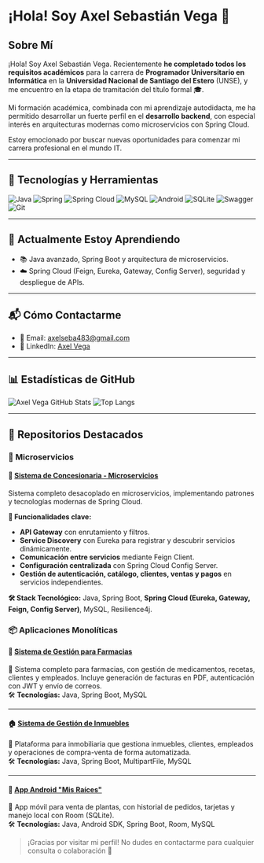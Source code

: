 # ¡Hola! Soy Axel Sebastián Vega 👋

## Sobre Mí

¡Hola! Soy Axel Sebastián Vega. Recientemente **he completado todos los requisitos académicos** para la carrera de **Programador Universitario en Informática** en la **Universidad Nacional de Santiago del Estero** (UNSE), y me encuentro en la etapa de tramitación del título formal 🎓.

Mi formación académica, combinada con mi aprendizaje autodidacta, me ha permitido desarrollar un fuerte perfil en el **desarrollo backend**, con especial interés en arquitecturas modernas como microservicios con Spring Cloud.

Estoy emocionado por buscar nuevas oportunidades para comenzar mi carrera profesional en el mundo IT.

---

## 🧰 Tecnologías y Herramientas

![Java](https://img.shields.io/badge/Java-ED8B00?style=for-the-badge&logo=java&logoColor=white)
![Spring](https://img.shields.io/badge/Spring-6DB33F?style=for-the-badge&logo=spring&logoColor=white)
![Spring Cloud](https://img.shields.io/badge/Spring_Cloud-6DB33F?style=for-the-badge&logo=spring&logoColor=white)
![MySQL](https://img.shields.io/badge/MySQL-00758F?style=for-the-badge&logo=mysql&logoColor=white)
![Android](https://img.shields.io/badge/Android-3DDC84?style=for-the-badge&logo=android&logoColor=white)
![SQLite](https://img.shields.io/badge/SQLite-07405E?style=for-the-badge&logo=sqlite&logoColor=white)
![Swagger](https://img.shields.io/badge/Swagger-85EA2D?style=for-the-badge&logo=swagger&logoColor=black)
![Git](https://img.shields.io/badge/Git-F05032?style=for-the-badge&logo=git&logoColor=white)

---

## 🌱 Actualmente Estoy Aprendiendo

- 📚 Java avanzado, Spring Boot y arquitectura de microservicios.
- ☁️ Spring Cloud (Feign, Eureka, Gateway, Config Server), seguridad y despliegue de APIs.

---

## 📬 Cómo Contactarme

- 📧 Email: axelseba483@gmail.com  
- 💼 LinkedIn: [Axel Vega](https://www.linkedin.com/in/axelseba483/) 

---

## 📊 Estadísticas de GitHub

![Axel Vega GitHub Stats](https://github-readme-stats.vercel.app/api?username=axelvega483&show_icons=true&theme=tokyonight)
![Top Langs](https://github-readme-stats.vercel.app/api/top-langs/?username=axelvega483&layout=compact&theme=tokyonight)

---

## 📌 Repositorios Destacados

### 🚀 Microservicios

#### 🚗 [Sistema de Concesionaria - Microservicios](https://github.com/axelvega483/Microservicios-Concesionaria)
Sistema completo desacoplado en microservicios, implementando patrones y tecnologías modernas de Spring Cloud.

**🔧 Funcionalidades clave:**
- **API Gateway** con enrutamiento y filtros.
- **Service Discovery** con Eureka para registrar y descubrir servicios dinámicamente.
- **Comunicación entre servicios** mediante Feign Client.
- **Configuración centralizada** con Spring Cloud Config Server.
- **Gestión de autenticación, catálogo, clientes, ventas y pagos** en servicios independientes.

**🛠️ Stack Tecnológico:** Java, Spring Boot, **Spring Cloud (Eureka, Gateway, Feign, Config Server)**, MySQL, Resilience4j.

### 📦 Aplicaciones Monolíticas

#### 💊 [Sistema de Gestión para Farmacias](https://github.com/axelvega483/Farmacia)
🧾 Sistema completo para farmacias, con gestión de medicamentos, recetas, clientes y empleados. Incluye generación de facturas en PDF, autenticación con JWT y envío de correos.  
🛠️ **Tecnologías:** Java, Spring Boot, MySQL

---

#### 🏠 [Sistema de Gestión de Inmuebles](https://github.com/axelvega483/Inmobiliaria-backend)
🏢 Plataforma para inmobiliaria que gestiona inmuebles, clientes, empleados y operaciones de compra-venta de forma automatizada.  
🛠️ **Tecnologías:** Java, Spring Boot, MultipartFile, MySQL

---

#### 🌿 [App Android "Mis Raíces"](https://github.com/axelvega483/Mis-Raices)
📱 App móvil para venta de plantas, con historial de pedidos, tarjetas y manejo local con Room (SQLite).  
🛠️ **Tecnologías:** Java, Android SDK, Spring Boot, Room, MySQL

> ¡Gracias por visitar mi perfil! No dudes en contactarme para cualquier consulta o colaboración 🚀
